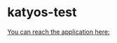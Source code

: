 # katyos-test
[You can reach the application here:]([https://katyos-virtual-assistant.streamlit.app/](https://katyos-test-n9wk3jeceg.streamlit.app/)https://katyos-test-n9wk3jeceg.streamlit.app/)
